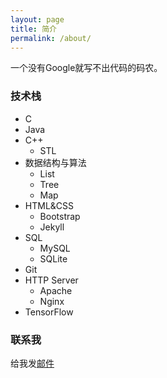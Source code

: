 ```yaml
---
layout: page
title: 简介
permalink: /about/
---
```


一个没有Google就写不出代码的码农。

### 技术栈

- C
- Java
- C++
  - STL
- 数据结构与算法
  - List
  - Tree
  - Map
- HTML&CSS
  - Bootstrap
  - Jekyll
- SQL
  - MySQL
  - SQLite
- Git
- HTTP Server
  - Apache
  - Nginx
- TensorFlow
### 联系我

给我发[邮件](mailto:511158080@qq.com)
